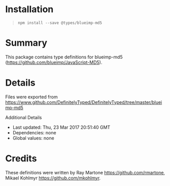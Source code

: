# Installation
> `npm install --save @types/blueimp-md5`

# Summary
This package contains type definitions for blueimp-md5 (https://github.com/blueimp/JavaScript-MD5).

# Details
Files were exported from https://www.github.com/DefinitelyTyped/DefinitelyTyped/tree/master/blueimp-md5

Additional Details
 * Last updated: Thu, 23 Mar 2017 20:51:40 GMT
 * Dependencies: none
 * Global values: none

# Credits
These definitions were written by Ray Martone <https://github.com/rmartone>, Mikael Kohlmyr <https://github.com/mkohlmyr>.
